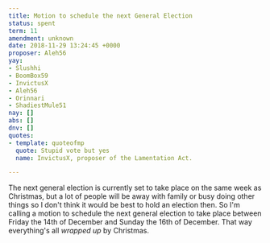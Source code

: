 ```yaml
---
title: Motion to schedule the next General Election
status: spent
term: 11
amendment: unknown
date: 2018-11-29 13:24:45 +0000
proposer: Aleh56
yay:
- Slushhi
- BoomBox59
- InvictusX
- Aleh56
- Orinnari
- ShadiestMule51
nay: []
abs: []
dnv: []
quotes:
- template: quoteofmp
  quote: Stupid vote but yes
  name: InvictusX, proposer of the Lamentation Act.

---
```

The next general election is currently set to take place on the same week as Christmas, but a lot of people will be away with family or busy doing other things so I don't think it would be best to hold an election then. So I'm calling a motion to schedule the next general election to take place between Friday the 14th of December and Sunday the 16th of December. That way everything's all _wrapped up_ by Christmas.